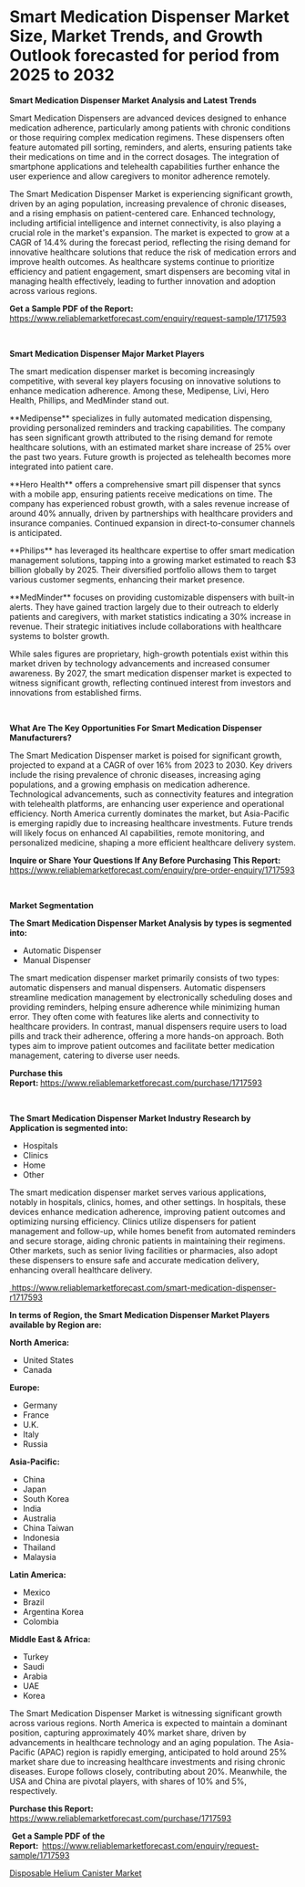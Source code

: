 <p><h1>Smart Medication Dispenser Market Size, Market Trends, and Growth Outlook forecasted for period from 2025 to 2032</h1></p><p><strong>Smart Medication Dispenser Market Analysis and Latest Trends</strong></p>
<p><p>Smart Medication Dispensers are advanced devices designed to enhance medication adherence, particularly among patients with chronic conditions or those requiring complex medication regimens. These dispensers often feature automated pill sorting, reminders, and alerts, ensuring patients take their medications on time and in the correct dosages. The integration of smartphone applications and telehealth capabilities further enhance the user experience and allow caregivers to monitor adherence remotely.</p><p>The Smart Medication Dispenser Market is experiencing significant growth, driven by an aging population, increasing prevalence of chronic diseases, and a rising emphasis on patient-centered care. Enhanced technology, including artificial intelligence and internet connectivity, is also playing a crucial role in the market's expansion. The market is expected to grow at a CAGR of 14.4% during the forecast period, reflecting the rising demand for innovative healthcare solutions that reduce the risk of medication errors and improve health outcomes. As healthcare systems continue to prioritize efficiency and patient engagement, smart dispensers are becoming vital in managing health effectively, leading to further innovation and adoption across various regions.</p></p>
<p><strong>Get a Sample PDF of the Report:&nbsp;</strong> <a href="https://www.reliablemarketforecast.com/enquiry/request-sample/1717593?utm_campaign=2723&utm_medium=2&utm_source=Github&utm_content=ia&utm_term=05042025&utm_id=smart-medication-dispenser">https://www.reliablemarketforecast.com/enquiry/request-sample/1717593</a></p>
<p>&nbsp;</p>
<p><strong>Smart Medication Dispenser Major Market Players</strong></p>
<p><p>The smart medication dispenser market is becoming increasingly competitive, with several key players focusing on innovative solutions to enhance medication adherence. Among these, Medipense, Livi, Hero Health, Phillips, and MedMinder stand out.</p><p>**Medipense** specializes in fully automated medication dispensing, providing personalized reminders and tracking capabilities. The company has seen significant growth attributed to the rising demand for remote healthcare solutions, with an estimated market share increase of 25% over the past two years. Future growth is projected as telehealth becomes more integrated into patient care.</p><p>**Hero Health** offers a comprehensive smart pill dispenser that syncs with a mobile app, ensuring patients receive medications on time. The company has experienced robust growth, with a sales revenue increase of around 40% annually, driven by partnerships with healthcare providers and insurance companies. Continued expansion in direct-to-consumer channels is anticipated.</p><p>**Philips** has leveraged its healthcare expertise to offer smart medication management solutions, tapping into a growing market estimated to reach $3 billion globally by 2025. Their diversified portfolio allows them to target various customer segments, enhancing their market presence.</p><p>**MedMinder** focuses on providing customizable dispensers with built-in alerts. They have gained traction largely due to their outreach to elderly patients and caregivers, with market statistics indicating a 30% increase in revenue. Their strategic initiatives include collaborations with healthcare systems to bolster growth.</p><p>While sales figures are proprietary, high-growth potentials exist within this market driven by technology advancements and increased consumer awareness. By 2027, the smart medication dispenser market is expected to witness significant growth, reflecting continued interest from investors and innovations from established firms.</p></p>
<p>&nbsp;</p>
<p><strong>What Are The Key Opportunities For Smart Medication Dispenser Manufacturers?</strong></p>
<p><p>The Smart Medication Dispenser market is poised for significant growth, projected to expand at a CAGR of over 16% from 2023 to 2030. Key drivers include the rising prevalence of chronic diseases, increasing aging populations, and a growing emphasis on medication adherence. Technological advancements, such as connectivity features and integration with telehealth platforms, are enhancing user experience and operational efficiency. North America currently dominates the market, but Asia-Pacific is emerging rapidly due to increasing healthcare investments. Future trends will likely focus on enhanced AI capabilities, remote monitoring, and personalized medicine, shaping a more efficient healthcare delivery system.</p></p>
<p><strong>Inquire or Share Your Questions If Any Before Purchasing This Report:</strong> <a href="https://www.reliablemarketforecast.com/enquiry/pre-order-enquiry/1717593?utm_campaign=2723&utm_medium=2&utm_source=Github&utm_content=ia&utm_term=05042025&utm_id=smart-medication-dispenser">https://www.reliablemarketforecast.com/enquiry/pre-order-enquiry/1717593</a></p>
<p>&nbsp;</p>
<p><strong>Market Segmentation</strong></p>
<p><strong>The Smart Medication Dispenser Market Analysis by types is segmented into:</strong></p>
<p><ul><li>Automatic Dispenser</li><li>Manual Dispenser</li></ul></p>
<p><p>The smart medication dispenser market primarily consists of two types: automatic dispensers and manual dispensers. Automatic dispensers streamline medication management by electronically scheduling doses and providing reminders, helping ensure adherence while minimizing human error. They often come with features like alerts and connectivity to healthcare providers. In contrast, manual dispensers require users to load pills and track their adherence, offering a more hands-on approach. Both types aim to improve patient outcomes and facilitate better medication management, catering to diverse user needs.</p></p>
<p><strong>Purchase this Report:&nbsp;</strong><a href="https://www.reliablemarketforecast.com/purchase/1717593?utm_campaign=2723&utm_medium=2&utm_source=Github&utm_content=ia&utm_term=05042025&utm_id=smart-medication-dispenser">https://www.reliablemarketforecast.com/purchase/1717593</a></p>
<p>&nbsp;</p>
<p><strong>The Smart Medication Dispenser Market Industry Research by Application is segmented into:</strong></p>
<p><ul><li>Hospitals</li><li>Clinics</li><li>Home</li><li>Other</li></ul></p>
<p><p>The smart medication dispenser market serves various applications, notably in hospitals, clinics, homes, and other settings. In hospitals, these devices enhance medication adherence, improving patient outcomes and optimizing nursing efficiency. Clinics utilize dispensers for patient management and follow-up, while homes benefit from automated reminders and secure storage, aiding chronic patients in maintaining their regimens. Other markets, such as senior living facilities or pharmacies, also adopt these dispensers to ensure safe and accurate medication delivery, enhancing overall healthcare delivery.</p></p>
<p><a href="https://www.reliablemarketforecast.com/smart-medication-dispenser-r1717593?utm_campaign=2723&utm_medium=2&utm_source=Github&utm_content=ia&utm_term=05042025&utm_id=smart-medication-dispenser">&nbsp;https://www.reliablemarketforecast.com/smart-medication-dispenser-r1717593</a></p>
<p><strong>In terms of Region, the Smart Medication Dispenser Market Players available by Region are:</strong></p>
<p>
    <p> <strong> North America: </strong>
        <ul>
            <li>United States</li>
            <li>Canada</li>
        </ul>
        </p> 
    <p> <strong> Europe: </strong>
        <ul>
            <li>Germany</li>
            <li>France</li>
            <li>U.K.</li>
            <li>Italy</li>
            <li>Russia</li>
        </ul>
        </p> 
    <p> <strong> Asia-Pacific: </strong>
        <ul>
            <li>China</li>
            <li>Japan</li>
            <li>South Korea</li>
            <li>India</li>
            <li>Australia</li>
            <li>China Taiwan</li>
            <li>Indonesia</li>
            <li>Thailand</li>
            <li>Malaysia</li>
        </ul>
        </p> 
    <p> <strong> Latin America: </strong>
        <ul>
            <li>Mexico</li>
            <li>Brazil</li>
            <li>Argentina Korea</li>
            <li>Colombia</li>
        </ul>
        </p> 
    <p> <strong> Middle East & Africa: </strong>
        <ul>
            <li>Turkey</li>
            <li>Saudi</li>
            <li>Arabia</li>
            <li>UAE</li>
            <li>Korea</li>
        </ul>
    </p>
    </p>
<p><p>The Smart Medication Dispenser Market is witnessing significant growth across various regions. North America is expected to maintain a dominant position, capturing approximately 40% market share, driven by advancements in healthcare technology and an aging population. The Asia-Pacific (APAC) region is rapidly emerging, anticipated to hold around 25% market share due to increasing healthcare investments and rising chronic diseases. Europe follows closely, contributing about 20%. Meanwhile, the USA and China are pivotal players, with shares of 10% and 5%, respectively.</p></p>
<p><strong>Purchase this Report: </strong><a href="https://www.reliablemarketforecast.com/purchase/1717593?utm_campaign=2723&utm_medium=2&utm_source=Github&utm_content=ia&utm_term=05042025&utm_id=smart-medication-dispenser">https://www.reliablemarketforecast.com/purchase/1717593</a></p>
<p>&nbsp;<strong>Get a Sample PDF of the Report:&nbsp;&nbsp;</strong><a href="https://www.reliablemarketforecast.com/enquiry/request-sample/1717593?utm_campaign=2723&utm_medium=2&utm_source=Github&utm_content=ia&utm_term=05042025&utm_id=smart-medication-dispenser">https://www.reliablemarketforecast.com/enquiry/request-sample/1717593</a></p>
<p><strong></strong></p>
<p><p><a href="https://github.com/danikabiele541/Market-Research-Report-List-1/blob/main/disposable-helium-canister-market.md?utm_campaign=2723&utm_medium=2&utm_source=Github&utm_content=ia&utm_term=05042025&utm_id=smart-medication-dispenser">Disposable Helium Canister Market</a></p></p>